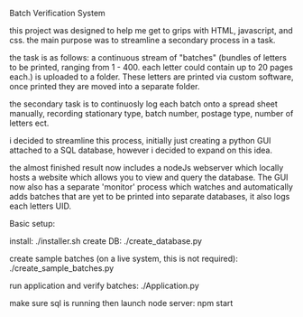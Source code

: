 Batch Verification System

this project was designed to help me get to grips with HTML, javascript, and css. the main purpose was to streamline a secondary process in a task.

the task is as follows:
a continuous stream of "batches" (bundles of letters to be printed, ranging from 1 - 400. each letter could contain up to 20 pages each.) is uploaded to a folder.
These letters are printed via custom software, once printed they are moved into a separate folder.

the secondary task is to continuosly log each batch onto a spread sheet manually, recording stationary type, batch number, postage type, number of letters ect.

i decided to streamline this process, initially just creating a python GUI attached to a SQL database, however i decided to expand on this idea.

the almost finished result now includes a nodeJs webserver which locally hosts a website which allows you to view and query the database.
The GUI now also has a separate 'monitor' process which watches and automatically adds batches that are yet to be printed into separate databases, it also logs each letters UID.


Basic setup:

install:
./installer.sh
create DB:
./create_database.py

create sample batches (on a live system, this is not required):
./create_sample_batches.py

run application and verify batches:
./Application.py

make sure sql is running then launch node server:
npm start